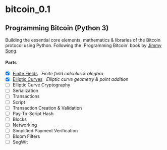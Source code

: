 # bitcoin_0.1
## Programming Bitcoin (Python 3)

Building the essential core elements, mathematics & libraries of the Bitcoin protocol using Python. 
Following the 'Programming Bitcoin' book by [Jimmy Song](https://github.com/jimmysong).

#### Parts
- [x] [Finite Fields](https://github.com/Jordzxzxz/bitcoin_0.1/tree/main/FiniteFields)
&nbsp; _Finite field calculus & alegbra_
- [x] [Elliptic Curves](https://github.com/Jordzxzxz/bitcoin_0.1/tree/main/EllipticCurves)
&nbsp; _Elliptic curve geometry & point addition_
- [ ] Elliptic Curve Cryptography
- [ ] Serialization
- [ ] Transactions
- [ ] Script
- [ ] Transaction Creation & Validation
- [ ] Pay-To-Script Hash
- [ ] Blocks
- [ ] Networking
- [ ] Simplified Payment Verification
- [ ] Bloom Filters
- [ ] SegWit

